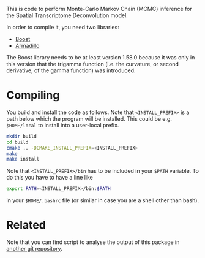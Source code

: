 This is code to perform Monte-Carlo Markov Chain (MCMC) inference for the
Spatial Transcriptome Deconvolution model.

In order to compile it, you need two libraries:
* [Boost](http://www.boost.org/)
* [Armadillo](http://arma.sourceforge.net/)

The Boost library needs to be at least version 1.58.0 because it was only in this version that the trigamma function (i.e. the curvature, or second derivative, of the gamma function) was introduced.

Compiling
=========
You build and install the code as follows.
Note that ```<INSTALL_PREFIX>``` is a path below which the program will be installed.
This could be e.g. ```$HOME/local``` to install into a user-local prefix.

```sh
mkdir build
cd build
cmake .. -DCMAKE_INSTALL_PREFIX=<INSTALL_PREFIX>
make
make install
```

Note that ```<INSTALL_PREFIX>/bin``` has to be included in your ```$PATH``` variable.
To do this you have to have a line like

```sh
export PATH=<INSTALL_PREFIX>/bin:$PATH
```

in your ```$HOME/.bashrc``` file (or similar in case you are a shell other than bash).

Related
=======
Note that you can find script to analyse the output of this package in [another git repository](https://gits-15.sys.kth.se/maaskola/multiScoopIBP-scripts).
